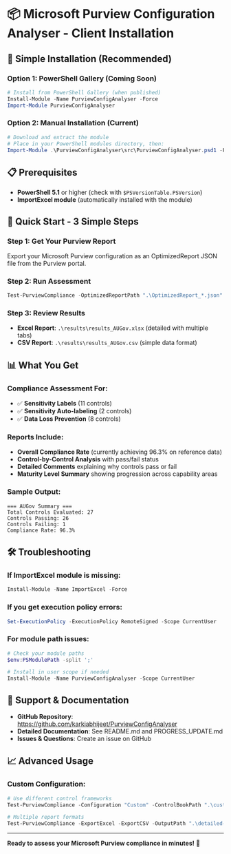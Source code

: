 # 📦 Microsoft Purview Configuration Analyser - Client Installation

## 🚀 Simple Installation (Recommended)

### Option 1: PowerShell Gallery (Coming Soon)
```powershell
# Install from PowerShell Gallery (when published)
Install-Module -Name PurviewConfigAnalyser -Force
Import-Module PurviewConfigAnalyser
```

### Option 2: Manual Installation (Current)
```powershell
# Download and extract the module
# Place in your PowerShell modules directory, then:
Import-Module .\PurviewConfigAnalyser\src\PurviewConfigAnalyser.psd1 -Force
```

## 📋 Prerequisites
- **PowerShell 5.1** or higher (check with `$PSVersionTable.PSVersion`)
- **ImportExcel module** (automatically installed with the module)

## 🎯 Quick Start - 3 Simple Steps

### Step 1: Get Your Purview Report
Export your Microsoft Purview configuration as an OptimizedReport JSON file from the Purview portal.

### Step 2: Run Assessment
```powershell
Test-PurviewCompliance -OptimizedReportPath ".\OptimizedReport_*.json" -Configuration "AUGov" -OutputPath ".\results"
```

### Step 3: Review Results
- **Excel Report**: `.\results\results_AUGov.xlsx` (detailed with multiple tabs)
- **CSV Report**: `.\results\results_AUGov.csv` (simple data format)

## 📊 What You Get

### Compliance Assessment For:
- ✅ **Sensitivity Labels** (11 controls)
- ✅ **Sensitivity Auto-labeling** (2 controls) 
- ✅ **Data Loss Prevention** (8 controls)

### Reports Include:
- **Overall Compliance Rate** (currently achieving 96.3% on reference data)
- **Control-by-Control Analysis** with pass/fail status
- **Detailed Comments** explaining why controls pass or fail
- **Maturity Level Summary** showing progression across capability areas

### Sample Output:
```
=== AUGov Summary ===
Total Controls Evaluated: 27
Controls Passing: 26
Controls Failing: 1
Compliance Rate: 96.3%
```

## 🛠️ Troubleshooting

### If ImportExcel module is missing:
```powershell
Install-Module -Name ImportExcel -Force
```

### If you get execution policy errors:
```powershell
Set-ExecutionPolicy -ExecutionPolicy RemoteSigned -Scope CurrentUser
```

### For module path issues:
```powershell
# Check your module paths
$env:PSModulePath -split ';'

# Install in user scope if needed
Install-Module -Name PurviewConfigAnalyser -Scope CurrentUser
```

## 🔗 Support & Documentation
- **GitHub Repository**: https://github.com/karkiabhijeet/PurviewConfigAnalyser
- **Detailed Documentation**: See README.md and PROGRESS_UPDATE.md
- **Issues & Questions**: Create an issue on GitHub

## 📈 Advanced Usage

### Custom Configuration:
```powershell
# Use different control frameworks
Test-PurviewCompliance -Configuration "Custom" -ControlBookPath ".\custom-controls.csv"

# Multiple report formats
Test-PurviewCompliance -ExportExcel -ExportCSV -OutputPath ".\detailed-results"
```

---
**Ready to assess your Microsoft Purview compliance in minutes!** 🚀
